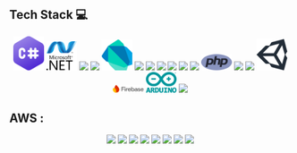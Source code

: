 
## Tech Stack :computer:
<div align="center">
  
  <img width="55" src="https://raw.githubusercontent.com/gilbarbara/logos/master/logos/c-sharp.svg"/>
  <img width="55" src="https://raw.githubusercontent.com/gilbarbara/logos/master/logos/dotnet.svg"/> 
  <img width="55" src="https://raw.githubusercontent.com/gilbarbara/logos/master/logos/flutter.svg"/>
  <img width="55" src="https://raw.githubusercontent.com/gilbarbara/logos/master/logos/database-labs.svg"/>
  <img width="55" src="https://raw.githubusercontent.com/gilbarbara/logos/master/logos/dart.svg"/>
  <img width="55" src="https://raw.githubusercontent.com/gilbarbara/logos/master/logos/mysql.svg"/>
  <img width="55" src="https://raw.githubusercontent.com/gilbarbara/logos/master/logos/android-icon.svg"/>
  <img width="55" src="https://raw.githubusercontent.com/gilbarbara/logos/master/logos/apple-app-store.svg"/>
  <img width="55" src="https://raw.githubusercontent.com/gilbarbara/logos/master/logos/aws.svg"/>
  <img width="55" src="https://raw.githubusercontent.com/gilbarbara/logos/master/logos/html-5.svg"/>
  <img width="55" src="https://raw.githubusercontent.com/gilbarbara/logos/master/logos/css-3.svg"/>
  <img width="55" src="https://raw.githubusercontent.com/gilbarbara/logos/master/logos/php.svg"/>
  <img width="55" src="https://raw.githubusercontent.com/gilbarbara/logos/master/logos/javascript.svg"/>
  <img width="55" src="https://raw.githubusercontent.com/gilbarbara/logos/master/logos/json.svg"/>
  <img width="55" src="https://raw.githubusercontent.com/gilbarbara/logos/master/logos/unity.svg"/>
  <img width="55" src="https://raw.githubusercontent.com/gilbarbara/logos/master/logos/firebase.svg"/>
  <img width="55" src="https://raw.githubusercontent.com/gilbarbara/logos/master/logos/arduino.svg"/>
  <img width="55" src="https://raw.githubusercontent.com/gilbarbara/logos/master/logos/figma.svg"/>

</div>


## AWS :
<div align="center">
   
  <img width="55" src="https://raw.githubusercontent.com/gilbarbara/logos/master/logos/aws.svg"/> 
  <img width="55" src="https://raw.githubusercontent.com/gilbarbara/logos/master/logos/aws-amplify.svg"/> 
  <img width="55" src="https://raw.githubusercontent.com/gilbarbara/logos/master/logos/aws-s3.svg"/> 
  <img width="55" src="https://raw.githubusercontent.com/gilbarbara/logos/master/logos/aws-rds.svg"/> 
  <img width="55" src="https://raw.githubusercontent.com/gilbarbara/logos/master/logos/aws-iam.svg"/> 
  <img width="55" src="https://raw.githubusercontent.com/gilbarbara/logos/master/logos/aws-cloudfront.svg"/> 
  <img width="55" src="https://raw.githubusercontent.com/gilbarbara/logos/master/logos/aws-dynamodb.svg"/> 
  <img width="55" src="https://raw.githubusercontent.com/gilbarbara/logos/master/logos/aws-ec2.svg"/> 
  

</div>

